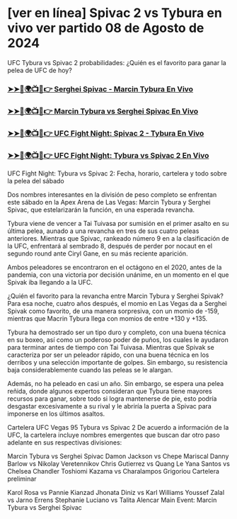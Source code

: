 #  [ver en línea] Spivac 2 vs Tybura en vivo ver partido 08 de Agosto de 2024

UFC Tybura vs Spivac 2 probabilidades: ¿Quién es el favorito para ganar la pelea de UFC de hoy?

<h3><a href="https://cutt.ly/MecUE7J2">➤➤🔴🌍📺📱👉 Serghei Spivac - Marcin Tybura En Vivo</a></h3>

<h3><a href="https://cutt.ly/MecUE7J2">➤➤🔴🌍📺📱👉 Marcin Tybura vs Serghei Spivac En Vivo</a></h3>

<h3><a href="https://cutt.ly/MecUE7J2">➤➤🔴🌍📺📱👉 UFC Fight Night: Spivac 2 - Tybura En Vivo</a></h3>

<h3><a href="https://cutt.ly/MecUE7J2">➤➤🔴🌍📺📱👉 UFC Fight Night: Tybura vs Spivac 2 En Vivo</a></h3>

UFC Fight Night: Tybura vs Spivac 2: Fecha, horario, cartelera y todo sobre la pelea del sábado

Dos nombres interesantes en la división de peso completo se enfrentan este sábado en la Apex Arena de Las Vegas: Marcin Tybura y Serghei Spivac, que estelarizarán la función, en una esperada revancha.

Tybura viene de vencer a Tai Tuivasa por sumisión en el primer asalto en su última pelea, aunado a una revancha en tres de sus cuatro peleas anteriores. Mientras que Spivac, rankeado número 9 en a la clasificación de la UFC, enfrentará al sembrado 8, después de perder por nocaut en el segundo round ante Ciryl Gane, en su más reciente aparición.

Ambos peleadores se encontraron en el octágono en el 2020, antes de la pandemia, con una victoria por decisión unánime, en un momento en el que Spivak iba llegando a la UFC.

¿Quién el favorito para la revancha entre Marcin Tybura y Serghei Spivak?
Para esa noche, cuatro años después, el momio en Las Vegas da a Serghei Spivak como favorito, de una manera sorpresiva, con un momio de -159, mientras que Macrin Tybura llega con momios de entre +130 y +135.

Tybura ha demostrado ser un tipo duro y completo, con una buena técnica en su boxeo, así como un poderoso poder de puños, los cuales le ayudaron para terminar antes de tiempo con Tai Tuivasa. Mientras que Spivak se caracteriza por ser un peleador rápido, con una buena técnica en los derribos y una selección importante de golpes. Sin embargo, su resistencia baja considerablemente cuando las peleas se le alargan.

Además, no ha peleado en casi un año. Sin embargo, se espera una pelea reñida, donde algunos expertos consideran que Tybura tiene mayores recursos para ganar, sobre todo si logra mantenerse de pie, esto podría desgastar excesivamente a su rival y le abriría la puerta a Spivac para imponerse en los últimos asaltos.

Cartelera UFC Vegas 95 Tybura vs Spivac 2
De acuerdo a información de la UFC, la cartelera incluye nombres emergentes que buscan dar otro paso adelante en sus respectivas divisiones:

Marcin Tybura vs Serghei Spivac
Damon Jackson vs Chepe Mariscal
Danny Barlow vs Nikolay Veretennikov
Chris Gutierrez vs Quang Le
Yana Santos vs Chelsea Chandler
Toshiomi Kazama vs Charalampos Grigoriou
Cartelera preliminar

Karol Rosa vs Pannie Kianzad
Jhonata Diniz vs Karl Williams
Youssef Zalal vs Jarno Errens
Stephanie Luciano vs Talita Alencar
Main Event: Marcin Tybura vs Serghei Spivac

